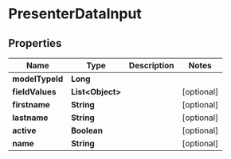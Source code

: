 
# PresenterDataInput

## Properties
Name | Type | Description | Notes
------------ | ------------- | ------------- | -------------
**modelTypeId** | **Long** |  | 
**fieldValues** | **List&lt;Object&gt;** |  |  [optional]
**firstname** | **String** |  |  [optional]
**lastname** | **String** |  |  [optional]
**active** | **Boolean** |  |  [optional]
**name** | **String** |  |  [optional]



